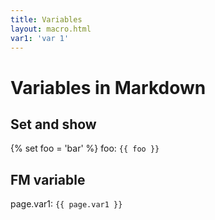 ```yaml
---
title: Variables
layout: macro.html
var1: 'var 1'
---
```

# Variables in Markdown

## Set and show
{% set foo = 'bar' %}
foo: `{{ foo }}`

## FM variable
page.var1: `{{ page.var1 }}`
